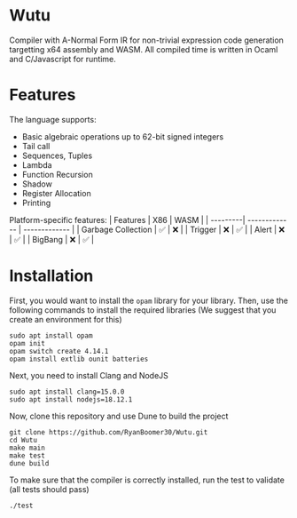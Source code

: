 # Wutu
Compiler with A-Normal Form IR for non-trivial expression code generation targetting x64 assembly and WASM. All compiled time is written in Ocaml and C/Javascript for runtime.

# Features
The language supports:
- Basic algebraic operations up to 62-bit signed integers
- Tail call
- Sequences, Tuples
- Lambda
- Function Recursion
- Shadow
- Register Allocation
- Printing

Platform-specific features:
| Features | X86  | WASM |
| ---------| ------------- | ------------- |
| Garbage Collection  |  ✅  | ❌  |
| Trigger   |  ❌  | ✅  |
| Alert   |  ❌  | ✅  |
| BigBang   |  ❌  | ✅  |

# Installation
First, you would want to install the `opam` library for your library. Then, use the following commands to install the required libraries (We suggest that you create an environment for this)
```
sudo apt install opam
opam init
opam switch create 4.14.1
opam install extlib ounit batteries
```
Next, you need to install Clang and NodeJS
```
sudo apt install clang=15.0.0
sudo apt install nodejs=18.12.1
```

Now, clone this repository and use Dune to build the project
```
git clone https://github.com/RyanBoomer30/Wutu.git
cd Wutu
make main
make test
dune build
```
To make sure that the compiler is correctly installed, run the test to validate (all tests should pass)
```
./test
```

